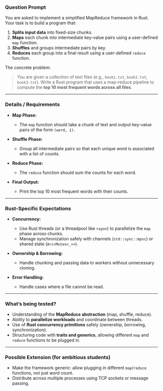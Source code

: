 
### **Question Prompt**

You are asked to implement a simplified MapReduce framework in Rust. Your task is to build a program that:

1. **Splits input data** into fixed-size chunks.
2. **Maps** each chunk into intermediate key-value pairs using a user-defined `map` function.
3. **Shuffles** and groups intermediate pairs by key.
4. **Reduces** each group into a final result using a user-defined `reduce` function.

The concrete problem:

> You are given a collection of text files (e.g., `book1.txt`, `book2.txt`, `book3.txt`). Write a Rust program that uses a map-reduce pipeline to compute the **top 10 most frequent words across all files**.

---

### **Details / Requirements**

* **Map Phase:**

  * The `map` function should take a chunk of text and output key-value pairs of the form `(word, 1)`.

* **Shuffle Phase:**

  * Group all intermediate pairs so that each unique word is associated with a list of counts.

* **Reduce Phase:**

  * The `reduce` function should sum the counts for each word.

* **Final Output:**

  * Print the top 10 most frequent words with their counts.

---

### **Rust-Specific Expectations**

* **Concurrency:**

  * Use Rust threads (or a threadpool like `rayon`) to parallelize the `map` phase across chunks.
  * Manage synchronization safely with channels (`std::sync::mpsc`) or shared state (`Arc<Mutex<_>>`).

* **Ownership & Borrowing:**

  * Handle chunking and passing data to workers without unnecessary cloning.

* **Error Handling:**

  * Handle cases where a file cannot be read.

---

### **What’s being tested?**

* Understanding of the **MapReduce abstraction** (map, shuffle, reduce).
* Ability to **parallelize workloads** and coordinate between threads.
* Use of **Rust concurrency primitives** safely (ownership, borrowing, synchronization).
* Structuring code with **traits and generics**, allowing different `map` and `reduce` functions to be plugged in.

---

### **Possible Extension (for ambitious students)**

* Make the framework generic: allow plugging in different `map`/`reduce` functions, not just word count.
* Distribute across multiple processes using TCP sockets or message passing.
